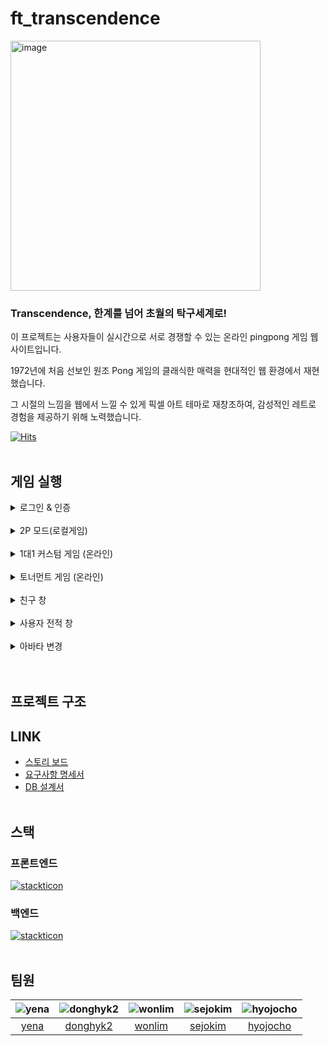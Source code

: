 # ft_transcendence
<img width="400" alt="image" src="https://github.com/GunGonGamLee/ft_transcendence/assets/50707297/ce67f899-fa8b-486a-8d1c-6587f1f2a302"> </br>
### Transcendence, 한계를 넘어 초월의 탁구세계로!
이 프로젝트는 사용자들이 실시간으로 서로 경쟁할 수 있는 온라인 pingpong 게임 웹사이트입니다. </br>

1972년에 처음 선보인 원조 Pong 게임의 클래식한 매력을 현대적인 웹 환경에서 재현했습니다. </br>

그 시절의 느낌을 웹에서 느낄 수 있게 픽셀 아트 테마로 재창조하여, 감성적인 레트로 경험을 제공하기 위해 노력했습니다. </br>

[![Hits](https://hits.seeyoufarm.com/api/count/incr/badge.svg?url=https%3A%2F%2Fgithub.com%2FGunGonGamLee%2Fft_transcendence&count_bg=%2379C83D&title_bg=%23555555&icon=&icon_color=%23E7E7E7&title=hits&edge_flat=false)](https://hits.seeyoufarm.com)
</br></br>

## 게임 실행
<details>
  <summary>로그인 & 인증</summary>
  

https://github.com/GunGonGamLee/ft_transcendence/assets/50707297/7467e376-1644-426e-828d-3f49807ccad9


</details></br>
<details>
  <summary>2P 모드(로컬게임)</summary>
  

https://github.com/GunGonGamLee/ft_transcendence/assets/50707297/670acdde-9827-45dc-b5bb-bc33002256d8


</details></br>
<details>
  <summary>1대1 커스텀 게임 (온라인)</summary>
  

https://github.com/GunGonGamLee/ft_transcendence/assets/50707297/c5d1d617-8e92-4a17-b2f6-df585da9dc43


</details></br>
<details>
  <summary>토너먼트 게임 (온라인)</summary>
  

https://github.com/GunGonGamLee/ft_transcendence/assets/50707297/86b0744f-8c0a-43cd-bd3c-35f392f59a5f


</details><br/>

<details>
  <summary>친구 창</summary>
  

https://github.com/GunGonGamLee/ft_transcendence/assets/50707297/13e7d703-27c6-4865-903c-7ebddfdd9a20


</details></br>

<details>
  <summary>사용자 전적 창</summary>
  전적창 메인
  

https://github.com/GunGonGamLee/ft_transcendence/assets/50707297/fc71b911-ddc7-4add-837f-bcc313348e7a


  1대1 & 토너먼트 전적
  

https://github.com/GunGonGamLee/ft_transcendence/assets/50707297/5d0cc0ad-b711-4d10-a8f0-2639fb853677


  다른 유저 전적검색


https://github.com/GunGonGamLee/ft_transcendence/assets/50707297/5d882cbb-74a6-457b-bfed-5adce7ad2b98


</details></br>

<details>
  <summary>아바타 변경</summary>
  

https://github.com/GunGonGamLee/ft_transcendence/assets/50707297/1f16167a-fda5-421d-8328-f6a2c2104111


</details></br></br>

## 프로젝트 구조



## LINK
- [스토리 보드](https://www.figma.com/file/CxS9ap8Ko1PFhfO6v0zaq2/transcendence?type=design&node-id=0%3A1&mode=design&t=pESqo1DwG6V7rqe6-1)
- [요구사항 명세서](https://docs.google.com/spreadsheets/d/1-hZ0PfhosZ539TOEhrvpfw2djQhEwScYGIip54PuIQQ/edit?usp=sharing)
- [DB 설계서](https://www.erdcloud.com/d/nRqheGjTLZChssmBT)
</br></br>

## 스택
### 프론트엔드
[![stackticon](https://firebasestorage.googleapis.com/v0/b/stackticon-81399.appspot.com/o/images%2F1711171110530?alt=media&token=eb2fa37d-bce2-400b-a833-447e757f3105)](https://github.com/msdio/stackticon)

### 백엔드
[![stackticon](https://firebasestorage.googleapis.com/v0/b/stackticon-81399.appspot.com/o/images%2F1711170663418?alt=media&token=0ff40d88-2773-45a6-a65a-93cf7e1bb2e5)](https://github.com/msdio/stackticon)
</br></br>

## 팀원
|![yena](https://avatars.githubusercontent.com/u/50291995?v=4)|![donghyk2](https://avatars.githubusercontent.com/u/81581828?v=4)|![wonlim](https://avatars.githubusercontent.com/u/90092181?v=4)|![sejokim](https://avatars.githubusercontent.com/u/117820621?v=4)|![hyojocho](https://avatars.githubusercontent.com/u/50707297?v=4)|
|:-:|:-:|:-:|:-:|:-:|
|[yena](https://github.com/nyj001012)|[donghyk2](https://github.com/donghyun1998)|[wonlim](https://github.com/LWJ0513)|[sejokim](https://github.com/sejoonkimmm)|[hyojocho](https://github.com/bluedog129)|
</br>
